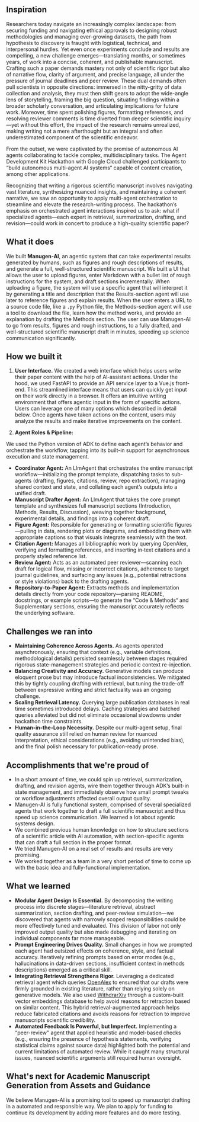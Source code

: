 ## Inspiration
Researchers today navigate an increasingly complex landscape: from securing funding and navigating ethical approvals to designing robust methodologies and managing ever-growing datasets, the path from hypothesis to discovery is fraught with logistical, technical, and interpersonal hurdles.
Yet even once experiments conclude and results are compelling, a new challenge emerges—translating months, or sometimes years, of work into a concise, coherent, and publishable manuscript.
Crafting such a paper demands mastery not only of scientific rigor but also of narrative flow, clarity of argument, and precise language, all under the pressure of journal deadlines and peer review.
These dual demands often pull scientists in opposite directions: immersed in the nitty-gritty of data collection and analysis, they must then shift gears to adopt the wide-angle lens of storytelling, framing the big question, situating findings within a broader scholarly conversation, and articulating implications for future work.
Moreover, time spent polishing figures, formatting references, and resolving reviewer comments is time diverted from deeper scientific inquiry—yet without this effort, the impact of the research remains unrealized, making writing not a mere afterthought but an integral and often underestimated component of the scientific endeavor.

From the outset, we were captivated by the promise of autonomous AI agents collaborating to tackle complex, multidisciplinary tasks.
The Agent Development Kit Hackathon with Google Cloud challenged participants to “build autonomous multi-agent AI systems“ capable of content creation, among other applications.

Recognizing that writing a rigorous scientific manuscript involves navigating vast literature, synthesizing nuanced insights, and maintaining a coherent narrative, we saw an opportunity to apply multi-agent orchestration to streamline and elevate the research-writing process.
The hackathon’s emphasis on orchestrated agent interactions inspired us to ask: what if specialized agents—each expert in retrieval, summarization, drafting, and revision—could work in concert to produce a high-quality scientific paper?

## What it does

We built **Manugen-AI**, an agentic system that can take experimental results generated by humans, such as figures and rough descriptions of results, and generate a full, well-structured scientific manuscript.
We built a UI that allows the user to upload figures, enter Markdown with a bullet list of rough instructions for the system, and draft sections incrementally.
When uploading a figure, the system will use a specific agent that will interpret it by generating a title and description that the Results-section agent will use later to reference figures and explain results.
When the user enters a URL to a source code file, like a `.py` Python file, the Methods-section agent will use a tool to download the file, learn how the method works, and provide an explanation by drafting the Methods section.
The user can use Manugen-AI to go from results, figures and rough instructions, to a fully drafted, and well-structured scientific manuscript draft in minutes, speeding up science communication significantly.

## How we built it

1. **User Interface.**
   We created a web interface which helps users write their paper content with the help of AI‐assistant actions.
   Under the hood, we used FastAPI to provide an API service layer to a Vue.js front‐end.
   This streamlined interface means that users can quickly get input on their work directly in a browser.
   It offers an intuitive writing environment that offers agentic input in the form of specific actions.
   Users can leverage one of many options which described in detail below.
   Once agents have taken actions on the content, users may analyze the results and make iterative improvements on the content.

2. **Agent Roles & Pipeline:**

We used the Python version of ADK to define each agent’s behavior and orchestrate the workflow, tapping into its built-in support for asynchronous execution and state management.

- **Coordinator Agent:** An LlmAgent that orchestrates the entire manuscript workflow—initializing the prompt template, dispatching tasks to sub-agents (drafting, figures, citations, review, repo extraction), managing shared context and state, and collating each agent’s outputs into a unified draft.
- **Manuscript Drafter Agent:** An LlmAgent that takes the core prompt template and synthesizes full manuscript sections (Introduction, Methods, Results, Discussion), weaving together background, experimental details, and findings into a coherent draft.
- **Figure Agent:** Responsible for generating or formatting scientific figures—pulling in data, rendering plots or diagrams, and embedding them with appropriate captions so that visuals integrate seamlessly with the text.
- **Citation Agent:** Manages all bibliographic work by querying OpenAlex, verifying and formatting references, and inserting in‐text citations and a properly styled reference list.
- **Review Agent:** Acts as an automated peer reviewer—scanning each draft for logical flow, missing or incorrect citations, adherence to target journal guidelines, and surfacing any issues (e.g., potential retractions or style violations) back to the drafting agents.
- **Repository‐to‐Paper Agent:** Extracts methods and implementation details directly from your code repository—parsing README, docstrings, or example scripts—to generate the “Code & Methods“ and Supplementary sections, ensuring the manuscript accurately reflects the underlying software.

## Challenges we ran into

- **Maintaining Coherence Across Agents.**
  As agents operated asynchronously, ensuring that context (e.g., variable definitions, methodological details) persisted seamlessly between stages required rigorous state-management strategies and periodic context re-injection.
- **Balancing Creativity and Accuracy.**
  Generative models can produce eloquent prose but may introduce factual inconsistencies. We mitigated this by tightly coupling drafting with retrieval, but tuning the trade-off between expressive writing and strict factuality was an ongoing challenge.
- **Scaling Retrieval Latency.**
  Querying large publication databases in real time sometimes introduced delays. Caching strategies and batched queries alleviated but did not eliminate occasional slowdowns under hackathon time constraints.
- **Human-in-the-Loop Necessity.**
  Despite our multi-agent setup, final quality assurance still relied on human review for nuanced interpretation, ethical considerations (e.g., avoiding unintended bias), and the final polish necessary for publication-ready prose.

## Accomplishments that we're proud of

* In a short amount of time, we could spin up retrieval, summarization, drafting, and revision agents, wire them together through ADK’s built-in state management, and immediately observe how small prompt tweaks or workflow adjustments affected overall output quality.
* Manugen-AI is fully functional system, comprised of several specialized agents that work together to draft a full scientific manuscript and thus speed up science communication. We learned a lot about agentic systems design.
* We combined previous human knowledge on how to structure sections of a scientific article with AI automation, with section-specific agents that can draft a full section in the proper format.
* We tried Manugen-AI on a real set of results and results are very promising.
* We worked together as a team in a very short period of time to come up with the basic idea and fully-functional implementation.

## What we learned

- **Modular Agent Design Is Essential.** By decomposing the writing process into discrete stages—literature retrieval, abstract summarization, section drafting, and peer-review simulation—we discovered that agents with narrowly scoped responsibilities could be more effectively tuned and evaluated.
  This division of labor not only improved output quality but also made debugging and iterating on individual components far more manageable.
- **Prompt Engineering Drives Quality.** Small changes in how we prompted each agent had outsized effects on coherence, style, and factual accuracy.
  Iteratively refining prompts based on error modes (e.g., hallucinations in data-driven sections, insufficient context in methods descriptions) emerged as a critical skill.
- **Integrating Retrieval Strengthens Rigor.** Leveraging a dedicated retrieval agent which queries [OpenAlex](https://openalex.org/) to ensured that our drafts were firmly grounded in existing literature, rather than relying solely on generative models.
  We also used [WithdrarXiv](https://arxiv.org/abs/2412.03775) through a custom-built vector embeddings database to help avoid reasons for retraction based on similar content.
  This hybrid retrieval-augmented approach helps reduce fabricated citations and avoids reasons for retraction to improve manuscripts scientific credibility.
- **Automated Feedback Is Powerful, but Imperfect.** Implementing a “peer-review" agent that applied heuristic and model-based checks (e.g., ensuring the presence of hypothesis statements, verifying statistical claims against source data) highlighted both the potential and current limitations of automated review.
  While it caught many structural issues, nuanced scientific arguments still required human oversight.

## What's next for Academic Manuscript Generation from Assets and Guidance

We believe Manugen-AI is a promising tool to speed up manuscript drafting in a automated and responsible way.
We plan to apply for funding to continue its development by adding more features and do more testing.
